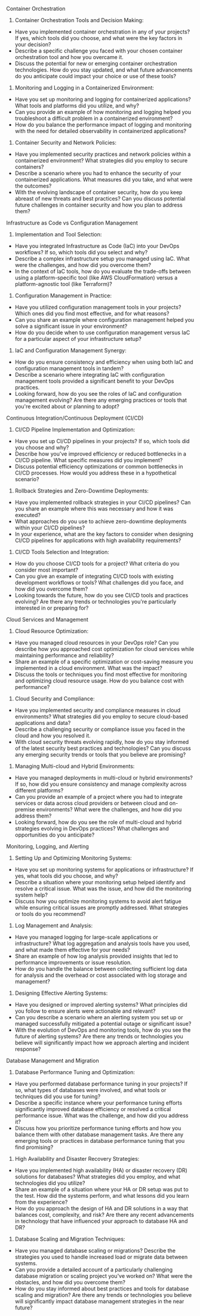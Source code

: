 Container Orchestration

1.  Container Orchestration Tools and Decision Making:

-   Have you implemented container orchestration in any of your projects? If yes, which tools did you choose, and what were the key factors in your decision?
-   Describe a specific challenge you faced with your chosen container orchestration tool and how you overcame it.
-   Discuss the potential for new or emerging container orchestration technologies. How do you stay updated, and what future advancements do you anticipate could impact your choice or use of these tools?

1.  Monitoring and Logging in a Containerized Environment:

-   Have you set up monitoring and logging for containerized applications? What tools and platforms did you utilize, and why?
-   Can you provide an example of how monitoring and logging helped you troubleshoot a difficult problem in a containerized environment?
-   How do you balance the performance impact of logging and monitoring with the need for detailed observability in containerized applications?

1.  Container Security and Network Policies:

-   Have you implemented security practices and network policies within a containerized environment? What strategies did you employ to secure containers?
-   Describe a scenario where you had to enhance the security of your containerized applications. What measures did you take, and what were the outcomes?
-   With the evolving landscape of container security, how do you keep abreast of new threats and best practices? Can you discuss potential future challenges in container security and how you plan to address them?

Infrastructure as Code vs Configuration Management

1.  Implementation and Tool Selection:

-   Have you integrated Infrastructure as Code (IaC) into your DevOps workflows? If so, which tools did you select and why?
-   Describe a complex infrastructure setup you managed using IaC. What were the challenges, and how did you overcome them?
-   In the context of IaC tools, how do you evaluate the trade-offs between using a platform-specific tool (like AWS CloudFormation) versus a platform-agnostic tool (like Terraform)?

1.  Configuration Management in Practice:

-   Have you utilized configuration management tools in your projects? Which ones did you find most effective, and for what reasons?
-   Can you share an example where configuration management helped you solve a significant issue in your environment?
-   How do you decide when to use configuration management versus IaC for a particular aspect of your infrastructure setup?

1.  IaC and Configuration Management Synergy:

-   How do you ensure consistency and efficiency when using both IaC and configuration management tools in tandem?
-   Describe a scenario where integrating IaC with configuration management tools provided a significant benefit to your DevOps practices.
-   Looking forward, how do you see the roles of IaC and configuration management evolving? Are there any emerging practices or tools that you're excited about or planning to adopt?

Continuous Integration/Continuous Deployment (CI/CD)

1.  CI/CD Pipeline Implementation and Optimization:

-   Have you set up CI/CD pipelines in your projects? If so, which tools did you choose and why?
-   Describe how you've improved efficiency or reduced bottlenecks in a CI/CD pipeline. What specific measures did you implement?
-   Discuss potential efficiency optimizations or common bottlenecks in CI/CD processes. How would you address these in a hypothetical scenario?

1.  Rollback Strategies and Zero-Downtime Deployments:

-   Have you implemented rollback strategies in your CI/CD pipelines? Can you share an example where this was necessary and how it was executed?
-   What approaches do you use to achieve zero-downtime deployments within your CI/CD pipelines?
-   In your experience, what are the key factors to consider when designing CI/CD pipelines for applications with high availability requirements?

1.  CI/CD Tools Selection and Integration:

-   How do you choose CI/CD tools for a project? What criteria do you consider most important?
-   Can you give an example of integrating CI/CD tools with existing development workflows or tools? What challenges did you face, and how did you overcome them?
-   Looking towards the future, how do you see CI/CD tools and practices evolving? Are there any trends or technologies you're particularly interested in or preparing for?

Cloud Services and Management

1.  Cloud Resource Optimization:

-   Have you managed cloud resources in your DevOps role? Can you describe how you approached cost optimization for cloud services while maintaining performance and reliability?
-   Share an example of a specific optimization or cost-saving measure you implemented in a cloud environment. What was the impact?
-   Discuss the tools or techniques you find most effective for monitoring and optimizing cloud resource usage. How do you balance cost with performance?

1.  Cloud Security and Compliance:

-   Have you implemented security and compliance measures in cloud environments? What strategies did you employ to secure cloud-based applications and data?
-   Describe a challenging security or compliance issue you faced in the cloud and how you resolved it.
-   With cloud security threats evolving rapidly, how do you stay informed of the latest security best practices and technologies? Can you discuss any emerging security trends or tools that you believe are promising?

1.  Managing Multi-cloud and Hybrid Environments:

-   Have you managed deployments in multi-cloud or hybrid environments? If so, how did you ensure consistency and manage complexity across different platforms?
-   Can you provide an example of a project where you had to integrate services or data across cloud providers or between cloud and on-premise environments? What were the challenges, and how did you address them?
-   Looking forward, how do you see the role of multi-cloud and hybrid strategies evolving in DevOps practices? What challenges and opportunities do you anticipate?

Monitoring, Logging, and Alerting

1.  Setting Up and Optimizing Monitoring Systems:

-   Have you set up monitoring systems for applications or infrastructure? If yes, what tools did you choose, and why?
-   Describe a situation where your monitoring setup helped identify and resolve a critical issue. What was the issue, and how did the monitoring system help?
-   Discuss how you optimize monitoring systems to avoid alert fatigue while ensuring critical issues are promptly addressed. What strategies or tools do you recommend?

1.  Log Management and Analysis:

-   Have you managed logging for large-scale applications or infrastructure? What log aggregation and analysis tools have you used, and what made them effective for your needs?
-   Share an example of how log analysis provided insights that led to performance improvements or issue resolution.
-   How do you handle the balance between collecting sufficient log data for analysis and the overhead or cost associated with log storage and management?

1.  Designing Effective Alerting Systems:

-   Have you designed or improved alerting systems? What principles did you follow to ensure alerts were actionable and relevant?
-   Can you describe a scenario where an alerting system you set up or managed successfully mitigated a potential outage or significant issue?
-   With the evolution of DevOps and monitoring tools, how do you see the future of alerting systems? Are there any trends or technologies you believe will significantly impact how we approach alerting and incident response?

Database Management and Migration

1.  Database Performance Tuning and Optimization:

-   Have you performed database performance tuning in your projects? If so, what types of databases were involved, and what tools or techniques did you use for tuning?
-   Describe a specific instance where your performance tuning efforts significantly improved database efficiency or resolved a critical performance issue. What was the challenge, and how did you address it?
-   Discuss how you prioritize performance tuning efforts and how you balance them with other database management tasks. Are there any emerging tools or practices in database performance tuning that you find promising?

1.  High Availability and Disaster Recovery Strategies:

-   Have you implemented high availability (HA) or disaster recovery (DR) solutions for databases? What strategies did you employ, and what technologies did you utilize?
-   Share an example of a situation where your HA or DR setup was put to the test. How did the systems perform, and what lessons did you learn from the experience?
-   How do you approach the design of HA and DR solutions in a way that balances cost, complexity, and risk? Are there any recent advancements in technology that have influenced your approach to database HA and DR?

1.  Database Scaling and Migration Techniques:

-   Have you managed database scaling or migrations? Describe the strategies you used to handle increased load or migrate data between systems.
-   Can you provide a detailed account of a particularly challenging database migration or scaling project you've worked on? What were the obstacles, and how did you overcome them?
-   How do you stay informed about best practices and tools for database scaling and migration? Are there any trends or technologies you believe will significantly impact database management strategies in the near future?
